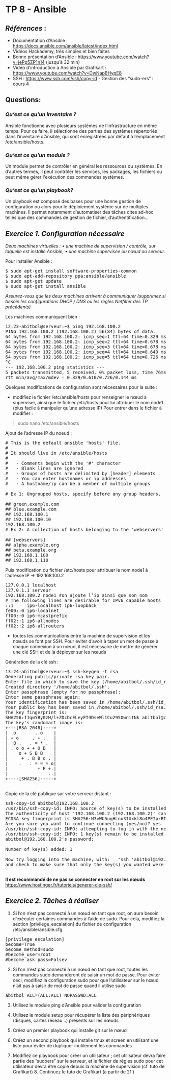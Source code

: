 # TP 8 - Ansible

## *Références* : 
- Documentation d’Ansible : https://docs.ansible.com/ansible/latest/index.html
- Vidéos Hackademy, très simples et bien faites 
- Bonne présentation d’Ansible : https://www.youtube.com/watch?v=jePp5ZP1n14
(jusqu’à 32 min)
- Vidéo d’introduction à Ansible par Grafikart : https://www.youtube.com/watch?v=DwNapBHypE8
- SSH : https://www.ssh.com/ssh/copy-id - Gestion des “sudo-ers” : cours 4

## Questions:
### *Qu’est ce qu’un inventaire ?*

Ansible fonctionne avec plusieurs systèmes de l’infrastructure en même temps. Pour ce faire, il sélectionne des parties des systèmes répertoriés dans l’inventaire d’Ansible, qui sont enregistrées par défaut à l’emplacement /etc/ansible/hosts.

### *Qu’est ce qu’un module ?*

Un module permet de contrôler en général les ressources du systèmes. En d’autres termes, il peut contrôler les services, les packages, les fichiers ou peut même gérer l'exécution des commandes systèmes.

### *Qu’est ce qu’un playbook?*

Un playbook est composé des bases pour une bonne gestion de configuration ou alors pour le déploiement système sur de multiples machines. Il permet notamment d’automatiser des tâches dites ad-hoc telles que des commandes de gestion de fichier, d’authentification...

## *Exercice 1. Configuration nécessaire* 

*Deux machines virtuelles : 
• une machine de supervision / contrôle, sur laquelle est installé Ansible, 
• une machine supervisée ou nœud ou serveur.*

Pour installer Ansible :
<pre>
$ sudo apt-get install software-properties-common
$ sudo apt-add-repository ppa:ansible/ansible
$ sudo apt-get update
$ sudo apt-get install ansible
</pre>

*Assurez-vous que les deux machines arrivent à communiquer (supprimez si besoin les configurations DHCP / DNS ou les règles Netfilter des TP précédents)* 

Les machines communiquent bien :
<pre>
12:23-abitbol@serveur:~$ ping 192.168.100.2
PING 192.168.100.2 (192.168.100.2) 56(84) bytes of data.
64 bytes from 192.168.100.2: icmp_seq=1 ttl=64 time=0.329 ms
64 bytes from 192.168.100.2: icmp_seq=2 ttl=64 time=0.678 ms
64 bytes from 192.168.100.2: icmp_seq=3 ttl=64 time=0.678 ms
64 bytes from 192.168.100.2: icmp_seq=4 ttl=64 time=0.640 ms
64 bytes from 192.168.100.2: icmp_seq=5 ttl=64 time=0.726 ms
^C
--- 192.168.100.2 ping statistics ---
5 packets transmitted, 5 received, 0% packet loss, time 76ms
rtt min/avg/max/mdev = 0.329/0.610/0.726/0.144 ms
</pre>

Quelques modifications de configuration sont nécessaires pour la suite : 

- modifiez le fichier /etc/ansible/hosts pour renseigner le nœud à superviser, ainsi que le fichier /etc/hosts pour lui attribuer le nom node1 (plus facile à manipuler qu’une adresse IP) 
Pour entrer dans le fichier à modifier :

>sudo nano /etc/ansible/hosts

Ajout de l’adresse IP du noeud :
<pre>
# This is the default ansible 'hosts' file.
#
# It should live in /etc/ansible/hosts
#
#   - Comments begin with the '#' character
#   - Blank lines are ignored
#   - Groups of hosts are delimited by [header] elements
#   - You can enter hostnames or ip addresses
#   - A hostname/ip can be a member of multiple groups

# Ex 1: Ungrouped hosts, specify before any group headers.

## green.example.com
## blue.example.com
## 192.168.100.1
## 192.168.100.10
192.168.100.2
# Ex 2: A collection of hosts belonging to the 'webservers' group

## [webservers]
## alpha.example.org
## beta.example.org
## 192.168.1.100
## 192.168.1.110
</pre>

Puis modification du fichier /etc/hosts pour attribuer le nom node1 à l’adresse IP -> 192.168.100.2
<pre>
127.0.0.1 localhost
127.0.1.1 serveur
192.168.100.2 node1 #on ajoute l’ip ainsi que son nom
# The following lines are desirable for IPv6 capable hosts
::1     ip6-localhost ip6-loopback
fe00::0 ip6-localnet
ff00::0 ip6-mcastprefix
ff02::1 ip6-allnodes
ff02::2 ip6-allrouters
</pre>

- toutes les communications entre la machine de supervision et les nœuds se font par SSH. Pour éviter d’avoir à taper un mot de passe à chaque connexion à un nœud, il est nécessaire de mettre de générer une clé SSH et de la déployer sur les nœuds  

Génération de la clé ssh :
<pre>
13:24-abitbol@serveur:~$ ssh-keygen -t rsa
Generating public/private rsa key pair.
Enter file in which to save the key (/home/abitbol/.ssh/id_rsa):
Created directory '/home/abitbol/.ssh'.
Enter passphrase (empty for no passphrase):
Enter same passphrase again:
Your identification has been saved in /home/abitbol/.ssh/id_rsa.
Your public key has been saved in /home/abitbol/.ssh/id_rsa.pub.
The key fingerprint is:
SHA256:I1qwYBy0zH/l+ZDcbcELeyFT4DseWl1Cu295OwnitNk abitbol@client
The key's randomart image is:
+---[RSA 2048]----+
| .o       ..o    |
| + o     . + .   |
|  B .   . = * .  |
| . o o + + O B   |
|    o + S B B    |
|     + . B B o . |
|    .   . = = = o|
|           + E +.|
|               ..|
+----[SHA256]-----+

</pre>

Copie de la clé publique sur votre serveur distant :

<pre>
ssh-copy-id abitbol@192.168.100.2
/usr/bin/ssh-copy-id: INFO: Source of key(s) to be installed: "/home/abitbol/.ssh/id_rsa.pub"
The authenticity of host '192.168.100.2 (192.168.100.2)' can't be established.
ECDSA key fingerprint is SHA256:N3vWU5uqHLnu3IUxkl8o4PEIprBT/mz7Q9LlivnNfA0.
Are you sure you want to continue connecting (yes/no)? yes
/usr/bin/ssh-copy-id: INFO: attempting to log in with the new key(s), to filter out any that are already installed
/usr/bin/ssh-copy-id: INFO: 1 key(s) remain to be installed -- if you are prompted now it is to install the new keys
abitbol@192.168.100.2's password:

Number of key(s) added: 1

Now try logging into the machine, with:   "ssh 'abitbol@192.168.100.2'"
and check to make sure that only the key(s) you wanted were added.

</pre>

**Il est recommandé de ne pas se connecter en root sur les nœuds**
https://www.hostinger.fr/tutoriels/generer-cle-ssh/

## *Exercice 2. Tâches à réaliser*

1. Si l’on n’est pas connecté à un nœud en tant que root, on aura besoin d’exécuter certaines commandes à l’aide de sudo. Pour cela, modifiez la section [privilege_escalation] du fichier de configuration /etc/ansible/ansible.cfg 

<pre>
[privilege_escalation]
become=True
become_method=sudo
#become_user=root
#become_ask_pass=Falsev
</pre>

2. Si l’on n’est pas connecté à un nœud en tant que root, toutes les commandes sudo demanderont de saisir un mot de passe. Pour éviter ceci, modifiez la configuration sudo pour que l’utilisateur sur le nœud n’ait pas à saisir de mot de passe quand il utilise sudo 
<pre>
abitbol ALL=(ALL:ALL) NOPASSWD:ALL
</pre>
3. Utilisez le module ping d’Ansible pour valider la configuration 

4. Utilisez le module setup pour récupérer la liste des périphériques (disques, cartes réseau…) présents sur les nœuds 

5. Créez un premier playbook qui installe git sur le nœud 

6. Créez un second playbook qui installe tmux et screen en utilisant une liste pour éviter de dupliquer inutilement les commandes 

7. Modifiez ce playbook pour créer un utilisateur ; cet utilisateur devra faire partie des ”sudoers” sur le serveur, et le fichier de règles sudo pour cet utilisateur devra être copié depuis la machine de supervision (cf. tuto de Grafikart) 8. Continuez le tuto de Grafikart (à partir de 21’)

